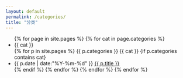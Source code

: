 ```yaml
---
layout: default
permalink: /categories/
title: "分类"
---
```

<ul class="listing">
 {% for page in site.pages %}
 {% for cat in page.categories %}
    <li class="listing-seperator" id="{{ cat }}">{{ cat }}</li>
    {% for p in site.pages %}
    {{ p.categories }}
    {{ cat }}
    {if p.categories contains cat}
    <li class="listing-item">
        <time datetime="{{ p.date | date:"%Y-%m-%d" }}">{{ p.date | date:"%Y-%m-%d" }}</time>
        <a href="{{ p.url }}" title="{{ p.title }}">{{ p.title }}</a>
    </li>
    {% endif %}
    {% endfor %}
 {% endfor %}
 {% endfor %}
</ul>

